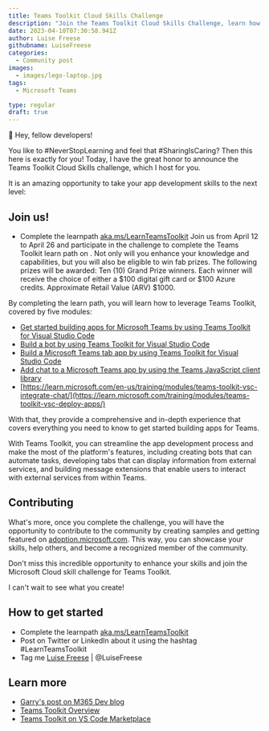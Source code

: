 ```yaml
---
title: Teams Toolkit Cloud Skills Challenge
description: "Join the Teams Toolkit Cloud Skills Challenge, learn how to build apps for Teams and win prizes!"
date: 2023-04-10T07:30:58.941Z
author: Luise Freese
githubname: LuiseFreese
categories:
  - Community post
images:
  - images/lego-laptop.jpg
tags:
  - Microsoft Teams

type: regular
draft: true
---
```


👋 Hey, fellow developers!

You like to #NeverStopLearning and feel that #SharingIsCaring? Then this here is exactly for you! Today, I have the great honor to announce the Teams Toolkit Cloud Skills challenge, which I host for you.

It is an amazing opportunity to take your app development skills to the next level:


## Join us!

- Complete the learnpath [aka.ms/LearnTeamsToolkit](https://learn.microsoft.com/training/challenges?id=131a4a86-7d76-4ead-891f-aeaf5b7d32df)
Join us from April 12 to April 26 and participate in the challenge to complete the Teams Toolkit learn path on . Not only will you enhance your knowledge and capabilities, but you will also be eligible to win fab prizes. The following prizes will be awarded: Ten (10) Grand Prize winners. Each winner will receive the choice of either a $100 digital gift card or $100 Azure credits. Approximate Retail Value (ARV) $1000.

By completing the learn path, you will learn how to leverage Teams Toolkit, covered by five modules:

- [Get started building apps for Microsoft Teams by using Teams Toolkit for Visual Studio Code](https://learn.microsoft.com/training/modules/teams-toolkit-vsc-introduction/)
- [Build a bot by using Teams Toolkit for Visual Studio Code](https://learn.microsoft.com/training/modules/teams-toolkit-vsc-create-bot/)
- [Build a Microsoft Teams tab app by using Teams Toolkit for Visual Studio Code](https://learn.microsoft.com/training/modules/teams-toolkit-vsc-tab-app/)
- [Add chat to a Microsoft Teams app by using the Teams JavaScript client library](https://learn.microsoft.com/training/modules/teams-toolkit-vsc-integrate-chat/)
- [https://learn.microsoft.com/en-us/training/modules/teams-toolkit-vsc-integrate-chat/](https://learn.microsoft.com/training/modules/teams-toolkit-vsc-deploy-apps/)

With that, they provide a comprehensive and in-depth experience that covers everything you need to know to get started building apps for Teams.

With Teams Toolkit, you can streamline the app development process and make the most of the platform's features, including creating bots that can automate tasks, developing tabs that can display information from external services, and building message extensions that enable users to interact with external services from within Teams.

## Contributing

What's more, once you complete the challenge, you will have the opportunity to contribute to the community by creating samples and getting featured on [adoption.microsoft.com](https://adoption.microsoft.com/sample-solution-gallery/). This way, you can showcase your skills, help others, and become a recognized member of the community.

Don't miss this incredible opportunity to enhance your skills and join the Microsoft Cloud skill challenge for Teams Toolkit. 

I can't wait to see what you create! 

## How to get started

- Complete the learnpath [aka.ms/LearnTeamsToolkit](https://learn.microsoft.com/training/challenges?id=131a4a86-7d76-4ead-891f-aeaf5b7d32df)
- Post on Twitter or LinkedIn about it using the hashtag #LearnTeamsToolkit
- Tag me [Luise Freese](https://twitter.com/LuiseFreese) | @LuiseFreese

## Learn more

- [Garry's post on M365 Dev blog]()
- [Teams Toolkit Overview](https://learn.microsoft.com/microsoftteams/platform/toolkit/teams-toolkit-fundamentals?pivots=visual-studio-code)
- [Teams Toolkit on VS Code Marketplace](https://marketplace.visualstudio.com/items?itemName=TeamsDevApp.ms-teams-vscode-extension)
